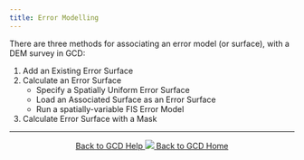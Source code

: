 ```yaml
---
title: Error Modelling
---
```


There are three methods for associating an error model (or surface), with a DEM survey in GCD:
1. Add an Existing Error Surface
2. Calculate an Error Surface
	- Specify a Spatially Uniform Error Surface
	- Load an Associated Surface as an Error Surface
	- Run a spatially-variable FIS Error Model
3. Calculate Error Surface with a Mask

------
<div align="center">
	<a class="hollow button" href="{{ site.baseurl }}/Help"><i class="fa fa-chevron-circle-left"></i>  Back to GCD Help </a>  
	<a class="hollow button" href="{{ site.baseurl }}/"><img src="{{ site.baseurl}}/assets/images/icons/GCDAddIn.png">  Back to GCD Home </a>  
</div>